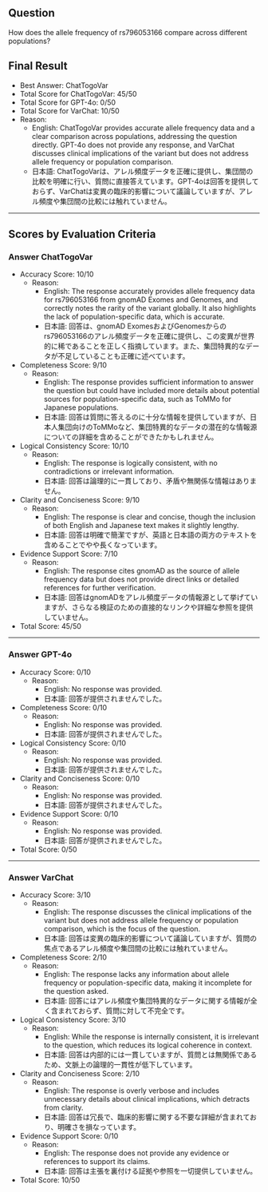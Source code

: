 ## Question

How does the allele frequency of rs796053166 compare across different populations?

## Final Result

- Best Answer: ChatTogoVar
- Total Score for ChatTogoVar: 45/50
- Total Score for GPT-4o: 0/50
- Total Score for VarChat: 10/50
- Reason:
  - English: ChatTogoVar provides accurate allele frequency data and a clear comparison across populations, addressing the question directly. GPT-4o does not provide any response, and VarChat discusses clinical implications of the variant but does not address allele frequency or population comparison.
  - 日本語: ChatTogoVarは、アレル頻度データを正確に提供し、集団間の比較を明確に行い、質問に直接答えています。GPT-4oは回答を提供しておらず、VarChatは変異の臨床的影響について議論していますが、アレル頻度や集団間の比較には触れていません。

---

## Scores by Evaluation Criteria

### Answer ChatTogoVar
- Accuracy Score: 10/10
  - Reason: 
    - English: The response accurately provides allele frequency data for rs796053166 from gnomAD Exomes and Genomes, and correctly notes the rarity of the variant globally. It also highlights the lack of population-specific data, which is accurate.
    - 日本語: 回答は、gnomAD ExomesおよびGenomesからのrs796053166のアレル頻度データを正確に提供し、この変異が世界的に稀であることを正しく指摘しています。また、集団特異的なデータが不足していることも正確に述べています。
- Completeness Score: 9/10
  - Reason: 
    - English: The response provides sufficient information to answer the question but could have included more details about potential sources for population-specific data, such as ToMMo for Japanese populations.
    - 日本語: 回答は質問に答えるのに十分な情報を提供していますが、日本人集団向けのToMMoなど、集団特異的なデータの潜在的な情報源についての詳細を含めることができたかもしれません。
- Logical Consistency Score: 10/10
  - Reason: 
    - English: The response is logically consistent, with no contradictions or irrelevant information.
    - 日本語: 回答は論理的に一貫しており、矛盾や無関係な情報はありません。
- Clarity and Conciseness Score: 9/10
  - Reason: 
    - English: The response is clear and concise, though the inclusion of both English and Japanese text makes it slightly lengthy.
    - 日本語: 回答は明確で簡潔ですが、英語と日本語の両方のテキストを含めることでやや長くなっています。
- Evidence Support Score: 7/10
  - Reason: 
    - English: The response cites gnomAD as the source of allele frequency data but does not provide direct links or detailed references for further verification.
    - 日本語: 回答はgnomADをアレル頻度データの情報源として挙げていますが、さらなる検証のための直接的なリンクや詳細な参照を提供していません。
- Total Score: 45/50

---

### Answer GPT-4o
- Accuracy Score: 0/10
  - Reason: 
    - English: No response was provided.
    - 日本語: 回答が提供されませんでした。
- Completeness Score: 0/10
  - Reason: 
    - English: No response was provided.
    - 日本語: 回答が提供されませんでした。
- Logical Consistency Score: 0/10
  - Reason: 
    - English: No response was provided.
    - 日本語: 回答が提供されませんでした。
- Clarity and Conciseness Score: 0/10
  - Reason: 
    - English: No response was provided.
    - 日本語: 回答が提供されませんでした。
- Evidence Support Score: 0/10
  - Reason: 
    - English: No response was provided.
    - 日本語: 回答が提供されませんでした。
- Total Score: 0/50

---

### Answer VarChat
- Accuracy Score: 3/10
  - Reason: 
    - English: The response discusses the clinical implications of the variant but does not address allele frequency or population comparison, which is the focus of the question.
    - 日本語: 回答は変異の臨床的影響について議論していますが、質問の焦点であるアレル頻度や集団間の比較には触れていません。
- Completeness Score: 2/10
  - Reason: 
    - English: The response lacks any information about allele frequency or population-specific data, making it incomplete for the question asked.
    - 日本語: 回答にはアレル頻度や集団特異的なデータに関する情報が全く含まれておらず、質問に対して不完全です。
- Logical Consistency Score: 3/10
  - Reason: 
    - English: While the response is internally consistent, it is irrelevant to the question, which reduces its logical coherence in context.
    - 日本語: 回答は内部的には一貫していますが、質問とは無関係であるため、文脈上の論理的一貫性が低下しています。
- Clarity and Conciseness Score: 2/10
  - Reason: 
    - English: The response is overly verbose and includes unnecessary details about clinical implications, which detracts from clarity.
    - 日本語: 回答は冗長で、臨床的影響に関する不要な詳細が含まれており、明確さを損なっています。
- Evidence Support Score: 0/10
  - Reason: 
    - English: The response does not provide any evidence or references to support its claims.
    - 日本語: 回答は主張を裏付ける証拠や参照を一切提供していません。
- Total Score: 10/50